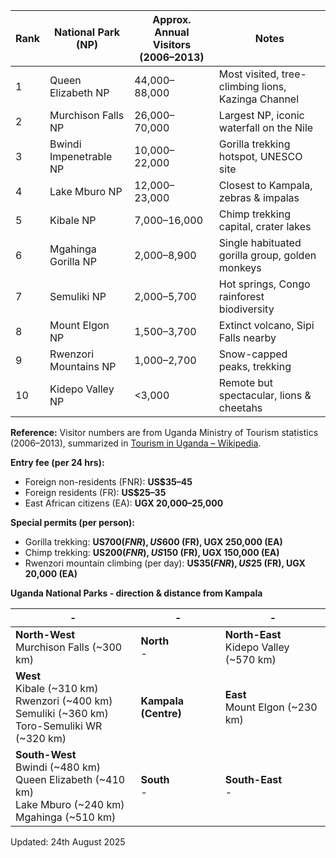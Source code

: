 
|Rank|National Park (NP)|Approx. Annual Visitors (2006–2013)|Notes|
|-|-|-|-|
|1|Queen Elizabeth NP|44,000–88,000|Most visited, tree-climbing lions, Kazinga Channel|
|2|Murchison Falls NP|26,000–70,000|Largest NP, iconic waterfall on the Nile|
|3|Bwindi Impenetrable NP|10,000–22,000|Gorilla trekking hotspot, UNESCO site|
|4|Lake Mburo NP|12,000–23,000|Closest to Kampala, zebras & impalas|
|5|Kibale NP|7,000–16,000|Chimp trekking capital, crater lakes|
|6|Mgahinga Gorilla NP|2,000–8,900|Single habituated gorilla group, golden monkeys|
|7|Semuliki NP|2,000–5,700|Hot springs, Congo rainforest biodiversity|
|8|Mount Elgon NP|1,500–3,700|Extinct volcano, Sipi Falls nearby|
|9|Rwenzori Mountains NP|1,000–2,700|Snow-capped peaks, trekking|
|10|Kidepo Valley NP|<3,000|Remote but spectacular, lions & cheetahs|

**Reference:** Visitor numbers are from Uganda Ministry of Tourism statistics (2006–2013), summarized in [Tourism in Uganda – Wikipedia](https://en.wikipedia.org/wiki/Tourism_in_Uganda).

**Entry fee (per 24 hrs):**  
- Foreign non-residents (FNR): **US$35–45**  
- Foreign residents (FR): **US$25–35**  
- East African citizens (EA): **UGX 20,000–25,000**  

**Special permits (per person):**  
- Gorilla trekking: **US$700 (FNR), US$600 (FR), UGX 250,000 (EA)**  
- Chimp trekking: **US$200 (FNR), US$150 (FR), UGX 150,000 (EA)**  
- Rwenzori mountain climbing (per day): **US$35 (FNR), US$25 (FR), UGX 20,000 (EA)**  



**Uganda National Parks - direction & distance from Kampala**

| - | - | - |
| - | - | - |
| **North-West**<br>Murchison Falls (~300 km) | **North**<br>- | **North-East**<br>Kidepo Valley (~570 km) |
| **West**<br>Kibale (~310 km)<br>Rwenzori (~400 km)<br>Semuliki (~360 km)<br>Toro-Semuliki WR (~320 km) | **Kampala (Centre)** | **East**<br>Mount Elgon (~230 km) |
| **South-West**<br>Bwindi (~480 km)<br>Queen Elizabeth (~410 km)<br>Lake Mburo (~240 km)<br>Mgahinga (~510 km) | **South**<br>- | **South-East**<br>- |

Updated: 24th August 2025
